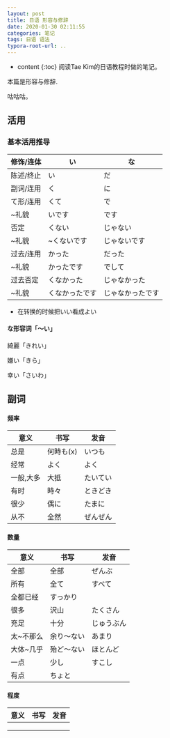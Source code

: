 ```yaml
---
layout: post
title: 日语 形容与修辞
date: 2020-01-30 02:11:55
categories: 笔记
tags: 日语 语法
typora-root-url: ..
---
```


* content
{:toc}
阅读Tae Kim的日语教程时做的笔记。

本篇是形容与修辞.

咕咕咕。

<!-- more -->

## 活用

### 基本活用推导

| 修饰/连体 | い             | な               |
| --------- | -------------- | ---------------- |
| 陈述/终止 | い             | だ               |
| 副词/连用 | く             | に               |
| て形/连用 | くて           | で               |
| ~礼貌     | いです         | です             |
| 否定      | くない         | じゃない         |
| ~礼貌     | ~くないです    | じゃないです     |
| 过去/连用 | かった         | だった           |
| ~礼貌     | かったです     | でして           |
| 过去否定  | くなかった     | じゃなかった     |
| ~礼貌     | くなかったです | じゃなかったです |

* 在转换的时候把いい看成よい



#### な形容词「～い」

綺麗「きれい」

嫌い「きら」

幸い「さいわ」



## 副词

#### 频率

| 意义      | 书写      | 发音     |
| --------- | --------- | -------- |
| 总是      | 何時も(x) | いつも   |
| 经常      | よく      | よく     |
| 一般,大多 | 大抵      | たいてい |
| 有时      | 時々      | ときどき |
| 很少      | 偶に      | たまに   |
| 从不      | 全然      | ぜんぜん |

#### 数量

| 意义      | 书写       | 发音       |
| --------- | ---------- | ---------- |
| 全部      | 全部       | ぜんぶ     |
| 所有      | 全て       | すべて     |
| 全都已经  | すっかり   |            |
| 很多      | 沢山       | たくさん   |
| 充足      | 十分       | じゅうぶん |
| 太~不那么 | 余り～ない | あまり     |
| 大体~几乎 | 殆ど～ない | ほとんど   |
| 一点      | 少し       | すこし     |
| 有点      | ちょと     |            |

#### 程度

| 意义 | 书写 | 发音 |
| ---- | ---- | ---- |
|      |      |      |
|      |      |      |
|      |      |      |

